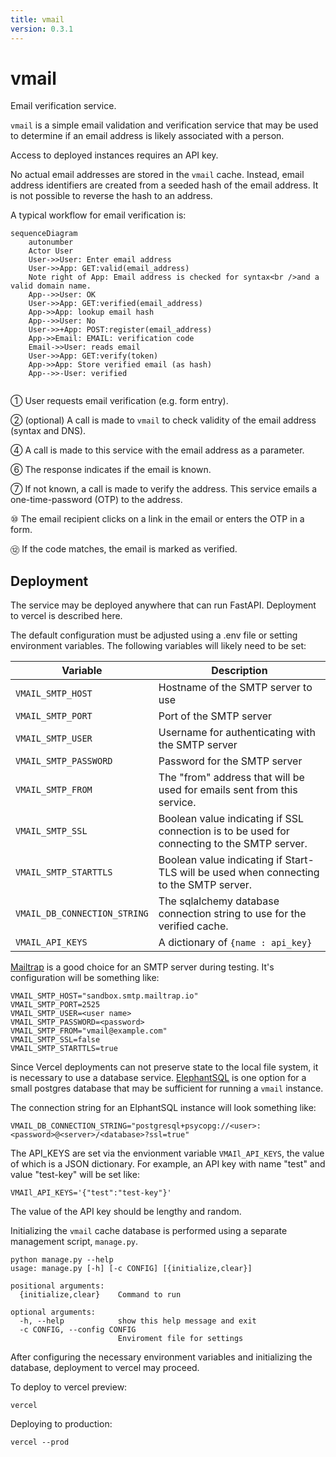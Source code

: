 ```yaml
---
title: vmail
version: 0.3.1
---
```

# vmail

Email verification service.

`vmail` is a simple email validation and verification service that may be used to determine if an email address is likely associated with a person.

Access to deployed instances requires an API key.

No actual email addresses are stored in the `vmail` cache. Instead, email address identifiers are created from a seeded hash of the email address. It is not possible to reverse the hash to an address.

A typical workflow for email verification is:

```mermaid
sequenceDiagram
    autonumber
    Actor User
    User->>User: Enter email address
    User->>App: GET:valid(email_address)
    Note right of App: Email address is checked for syntax<br />and a valid domain name.
    App-->>User: OK
    User->>App: GET:verified(email_address)
    App->>App: lookup email hash
    App-->>User: No
    User->>+App: POST:register(email_address)
    App->>Email: EMAIL: verification code
    Email->>User: reads email
    User->>App: GET:verify(token)
    App->>App: Store verified email (as hash)
    App-->>-User: verified
    
```

① User requests email verification (e.g. form entry).

② (optional) A call is made to `vmail` to check validity of the email address (syntax and DNS).

④ A call is made to this service with the email address as a parameter.

⑥ The response indicates if the email is known. 

⑦ If not known, a call is made to verify the address. This service emails a one-time-password (OTP) to the address.

⑩ The email recipient clicks on a link in the email or enters the OTP in a form.

⑫ If the code matches, the email is marked as verified.


## Deployment

The service may be deployed anywhere that can run FastAPI. Deployment to vercel is described here. 

The default configuration must be adjusted using a .env file or setting environment variables. The following variables will likely need to be set:

| Variable                     | Description                                                                                 |
|------------------------------|---------------------------------------------------------------------------------------------|
| `VMAIL_SMTP_HOST`            | Hostname of the SMTP server to use                                                          |
| `VMAIL_SMTP_PORT`            | Port of the SMTP server                                                                     |
| `VMAIL_SMTP_USER`            | Username for authenticating with the SMTP server                                            |
| `VMAIL_SMTP_PASSWORD`        | Password for the SMTP server                                                                |
| `VMAIL_SMTP_FROM`            | The "from" address that will be used for emails sent from this service.                     |
| `VMAIL_SMTP_SSL`             | Boolean value indicating if SSL connection is to be used for connecting to the SMTP server. |
| `VMAIL_SMTP_STARTTLS`        | Boolean value indicating if Start-TLS will be used when connecting to the SMTP server.      |
| `VMAIL_DB_CONNECTION_STRING` | The sqlalchemy database connection string to use for the verified cache.                    |
| `VMAIL_API_KEYS` | A dictionary of `{name : api_key}` |

[Mailtrap](https://mailtrap.io/) is a good choice for an SMTP server during testing. It's configuration will be something like:

```
VMAIL_SMTP_HOST="sandbox.smtp.mailtrap.io"
VMAIL_SMTP_PORT=2525
VMAIL_SMTP_USER=<user name>
VMAIL_SMTP_PASSWORD=<password>
VMAIL_SMTP_FROM="vmail@example.com"
VMAIL_SMTP_SSL=false
VMAIL_SMTP_STARTTLS=true
```

Since Vercel deployments can not preserve state to the local file system, it is necessary to use a database service. [ElephantSQL](https://www.elephantsql.com/) is one option for a small postgres database that may be sufficient for running a `vmail` instance.

The connection string for an ElphantSQL instance will look something like:

```
VMAIL_DB_CONNECTION_STRING="postgresql+psycopg://<user>:<password>@<server>/<database>?ssl=true"
```

The API_KEYS are set via the envionment variable `VMAIl_API_KEYS`, the value of which is a JSON dictionary. For example, an API key with name "test" and value "test-key" will be set like:

```
VMAIl_API_KEYS='{"test":"test-key"}'
```

The value of the API key should be lengthy and random.

Initializing the `vmail` cache database is performed using a separate management script, `manage.py`.

```
python manage.py --help
usage: manage.py [-h] [-c CONFIG] [{initialize,clear}]

positional arguments:
  {initialize,clear}    Command to run

optional arguments:
  -h, --help            show this help message and exit
  -c CONFIG, --config CONFIG
                        Enviroment file for settings
```

After configuring the necessary environment variables and initializing the database, deployment to vercel may proceed.

To deploy to vercel preview:

```
vercel
```

Deploying to production:
```
vercel --prod
```

